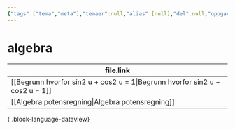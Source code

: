 ```yaml
---
{"tags":["tema","meta"],"temaer":null,"alias":[null],"del":null,"oppgave":null,"fag":null,"eksamen":null,"dg-publish":true,"title":"algebra","date":"2023-06-01","modified":"2023-06-01","permalink":"/temaer/algebra/","dgPassFrontmatter":true}
---
```



# algebra
| file.link                                                                       |
| ------------------------------------------------------------------------------- |
| [[Begrunn hvorfor sin2 u + cos2 u = 1\|Begrunn hvorfor sin2 u + cos2 u = 1]] |
| [[Algebra potensregning\|Algebra potensregning]]                             |

{ .block-language-dataview}
